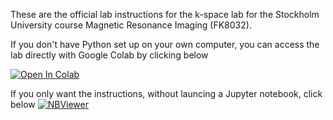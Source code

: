 These are the official lab instructions for the k-space lab for the Stockholm University course Magnetic Resonance Imaging (FK8032). 

If you don't have Python set up on your own computer, you can access the lab directly with Google Colab by clicking below

[]([![Binder](https://mybinder.org/badge_logo.svg)](https://mybinder.org/v2/gh/fyrdahl/kspace-lab/master?filepath=kspacelab.ipynb))
[![Open In Colab](https://colab.research.google.com/assets/colab-badge.svg)](https://colab.research.google.com/github/fyrdahl/kspace-lab/blob/master/kspacelab.ipynb)

If you only want the instructions, without launcing a Jupyter notebook, click below
[![NBViewer](https://github.com/jupyter/design/blob/master/logos/Badges/nbviewer_badge.svg)](https://nbviewer.jupyter.org/github/fyrdahl/kspace-lab/blob/master/kspacelab.ipynb)
